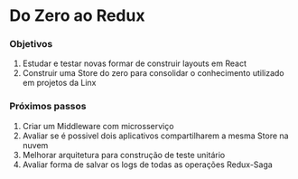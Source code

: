 # Do Zero ao Redux

### Objetivos

1. Estudar e testar novas formar de construir layouts em React
2. Construir uma Store do zero para consolidar o conhecimento utilizado em projetos da Linx

### Próximos passos

1. Criar um Middleware com microsserviço
2. Avaliar se é possivel dois aplicativos compartilharem a mesma Store na nuvem
3. Melhorar arquitetura para construção de teste unitário
4. Avaliar forma de salvar os logs de todas as operações Redux-Saga
